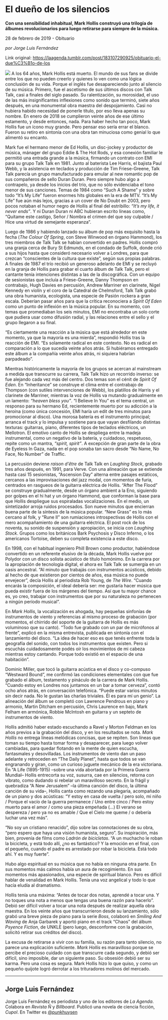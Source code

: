 # El dueño de los silencios

**Con una sensibilidad inhabitual, Mark Hollis construyó una trilogía de álbumes revolucionarios para luego retirarse para siempre de la música.**

28 de febrero de 2019 - Obituario

_por Jorge Luis Fernández_

Link original: https://laagenda.tumblr.com/post/183107290925/obituario-el-due%C3%B1o-de-los

![](https://64.media.tumblr.com/a0441a2f57f6cc3649a3b112a9203fc1/98806077b3b87901-cb/s500x750/4dc53b56dbae7849dca661e9809a1d502f90a885.jpg)
A los 64 años, Mark Hollis está muerto. El mundo de sus fans se divide entre los que no pueden creerlo y quienes lo ven como una lógica conclusión de su vida. Porque el inglés fue desapareciendo junto al silencio de su música. Primero, fue el ascetismo de sus últimos discos con Talk Talk, casi a finales del siglo pasado. Su ralentización, su morosidad, el uso de las más insignificantes inflexiones como sonido que terminó, siete años después, en una monumental obra maestra del despojamiento. Casi no hubiera habido necesidad de ponerle título, por eso lleva apenas su nombre. En enero de 2018 se cumplieron veinte años de ese último estamento, y desde entonces, nada. Para haber hecho tan poco, Mark Hollis fue un ícono muy grande. Pero pensar eso sería errar el blanco. Fueron su retiro en sintonía con una obra tan minuciosa como genial lo que alimentó su encanto.

Mark fue el hermano menor de Ed Hollis, un disc-jockey y productor de música, mánager del grupo Eddie & The Hot Rods, y esa conexión familiar le permitió una entrada grande a la música, firmando un contrato con EMI para su grupo Talk Talk en 1981. Junto al baterista Lee Harris, el bajista Paul Webb, y la asistencia en teclados y producción de Tim Friese-Greene, Talk Talk parecía un grupo manufacturado para emular al new romantic pop de sus compañeros de sello Duran Duran. Pero siempre hubo algo a contrapelo, ya desde los inicios del trío, que no sólo evidenciaba el tono menor de sus canciones. Temas de 1984 como “Such A Shame” y sobre todo “It’s My Life” fueron enormes hits globales en la era de MTV. “It’s My Life” fue aún más lejos, gracias a un cover de No Doubt en 2003, pero pocos notaban el humor negro de Hollis al final del estribillo: *“It’s my life, it never ends”*. Y ni Duran Duran ni ABC hubieran escrito líneas como, “Quítame este castigo, Señor / Nombra el crimen del que soy culpable / Hice una virtud de semejante esperanza”.

Luego de 1986 y habiendo lanzado su álbum de pop más exquisito hasta la fecha (*The Colour Of Spring*, con Steve Winwood en órgano Hammond), los tres miembros de Talk Talk se habían convertido en padres. Hollis compró una granja cerca de Bury St Edmunds, en el condado de Suffolk, donde crió a sus hijos hasta que consideró necesario volver a Londres, para que crezcan “conscientes de la cultura que existe”, según sus propias palabras. A finales de 1987 el trío recibió un generoso adelanto de EMI y se recluyó en la granja de Hollis para grabar el cuarto álbum de Talk Talk, pero el cantante tenía intenciones distintas a las de la discográfica. Con un equipo de sesionistas que incluía a Friese-Greene, Danny Thompson en contrabajo, Hugh Davies en percusión, Andrew Marriner en clarinete, Nigel Kennedy en violín y el coro de la Catedral de Chelmsford, Talk Talk grabó una obra humanista, ecologista, una especie de Pasión rockera a gran escala. Deberían pasar años para que la crítica reconociera a *Spirit Of Eden* como un punto de inflexión en la música popular. En su momento, con temas que promediaban los seis minutos, EMI no encontraba un solo corte que pudiera usar como difusión radial, y las relaciones entre el sello y el grupo llegaron a su final. 

“Es ciertamente una reacción a la música que está alrededor en este momento, ya que la mayoría es una mierda”, respondió Hollis tras la reacción de EMI. “Es solamente radical en este contexto. No es radical en comparación a lo que sucedía veinte años atrás. Si hubiéramos entregado este álbum a la compañía veinte años atrás, ni siquiera habrían parpadeado”.

Mientras históricamente la mayoría de los grupos se acercan al mainstream a medida que transcurre su carrera, Talk Talk hizo un recorrido inverso: se fue alejando cada vez más del centro. Dos temas son el cénit de *Spirit Of Eden*. En “Inheritance” se construye el clima entre el contrabajo de Thompson (con sutiles intervenciones de Webb), los platillos de Harris y el clarinete de Marriner, mientras la voz de Hollis va mutando gradualmente en un lamento: *“heaven bless you”*. “I Believe In You” es el tema central, un responso para su hermano Ed, recientemente muerto por su adicción a la heroína (como única concesión, EMI haría un edit de tres minutos para promocionar al disco). Una morosa batería es el instrumento principal; arranca el track y lo impulsa y sostiene para que vayan desfilando distintas texturas: guitarras, piano, diferentes tipos de teclados eléctricos, un Mellotron. El emotivo canto de Hollis se despliega entre la madeja instrumental, como un negativo de la batería, y cuidadoso, respetuoso, repite como un mantra, *“spirit, spirit”*. A excepción de gran parte de la obra de Eyeless In Gaza, nada en el pop sonaba tan sacro desde “No Name, No Face, No Number” de Traffic.

La percusión deviene *raison d'être* de Talk Talk en *Laughing Stock*, grabado tres años después, en 1991, para Verve. Con una alineación que se extiende hasta casi 15 sesionistas, “Ascension Day” alterna entre pasajes estáticos, cercanos a las improvisaciones del jazz modal, con momentos de furia, centrados en rasgueos de la guitarra eléctrica de Hollis. “After The Flood” se construye gradualmente, desde un órgano ambient a la Eno, siguiendo por golpes en el hi hat y un órgano Hammond, que conforman la base para que Hollis despliegue sus espiraladas vocalizaciones. En el medio, un sintetizador arroja ruidos procesados. Son nueve minutos que encierran buena parte de la síntesis de la música popular. “New Grass” es lo más cercano al folk, y “Rune II” son rumiaciones introspectivas de Hollis con el mero acompañamiento de una guitarra eléctrica. El post rock de los noventa, su sonido de suspensión y apropiación, se inicia con *Laughing Stock*. Grupos como los británicos Bark Psychosis y Disco Inferno, o los americanos Tortoise, deben su completa existencia a este disco.

En 1998, con el habitual ingeniero Phill Brown como productor, habiéndose convertido en un referente elusivo de la década, Mark Hollis vuelve por Polydor con un disco solista acústico de título homónimo. En la carrera por la apropiación de tecnología digital, el ahora ex Talk Talk se sumergía en un oasis ancestral. “Al minuto que trabajás con instrumentos acústicos, debido al hecho de que existieron por cientos de años, esa música no puede envejecer”, decía Hollis al periodista Rob Young, de *The Wire*. “Cuando encarás la composición, el ideal debería ser: me gustaría hacer música que pueda existir fuera de los márgenes del tiempo. Así que tu mayor chance es, yo creo, trabajar con instrumentos que por su naturaleza no pertenecen a ningún período musical”.

En *Mark Hollis*, la vocalización es ahogada, hay pequeñas sinfonías de instrumentos de viento y referencias al mismo proceso de grabación (por momentos, el chirrido del soporte de la guitarra de Hollis es más voluminoso que su canto). “Todo fue grabado con un par de micrófonos al frente”, explicó en la misma entrevista, publicada en sintonía con el lanzamiento del disco. “La idea de hacer eso es que tenés enfrente toda la geografía del sonido, con todos los instrumentos que existen. Pero si escuchás cuidadosamente podés oír los movimientos de mi cabeza mientras estoy cantando. Porque todo existió en el espacio de una habitación”.

Dominic Miller, que tocó la guitarra acústica en el disco y co-compuso “Westward Bound”, me confirmó las condiciones elementales con que fue grabado el álbum, testamento y pináculo de la carrera de Mark Hollis. “Cuando estoy en Londres nos juntamos en un bar a tomar cerveza”, contó ocho años atrás, en conversación telefónica. “Puede estar varios minutos sin decir nada. No le gustan las charlas triviales. Él es para mí un genio”. La alineación del álbum se completó con Lawrence Pendrous en piano y armonio, Martin Ditcham en percusión, Chris Laurence en bajo, Mark Felham en armónica, Robbie McIntosh en guitarra y un septeto de instrumentos de viento. 

Hollis admitió haber estado escuchando a Ravel y Morton Feldman en los años previos a la grabación del disco, y en los resultados se nota. *Mark Hollis* no entrega líneas melódicas concisas, que se repiten. Son líneas que toman su tiempo hasta tomar forma y desaparecer, para luego volver cambiadas, para quedar flotando en la mente de quien escucha, fantasmales y desovilladas. Los instrumentos de viento dan un paso adelante y retroceden en “The Daily Planet”, hasta que todos se van engranando y giran, como un curioso juguete mecánico de la era victoriana. En “A Life (1895-1915) –sobre una vida abortada por la Primera Guerra Mundial– Hollis entrecorta su voz, susurra, cae en silencios, retorna con vibrato, como dudando si rebelar un maravilloso secreto. En la frágil y quebradiza “A New Jerusalem” –la última canción del disco, la última canción de su vida–, Hollis canta como rezando una plegaria, acompañado de un piano y dos acústicas: “Y estoy en casa de vuelta / pero solo, mi niño / Porque el vacío de la guerra permanece / Uno entre cinco / Pero estoy muerto para el amor / como una pieza empeñada (…) El verano se despereza / pero ya no es amable / Que el Cielo me queme / o debería luchar una vez más”. 

“No soy un cristiano renacido”, dijo sobre las connotaciones de su obra, “pero espero que haya una visión humanista, seguro”. Su inspiración, más bien, provenía de films como *Ladrón de bicicletas*. “A un muchacho le roban la bicicleta, y está todo allí, ¿no es fantástico? Y la emoción en el final, con el pequeño, cuando el padre es arrestado por robar la bicicleta. Está todo ahí. Y es muy fuerte”.

Hubo algo espiritual en su música que no había en ninguna otra parte. En sus momentos más calmos había un aura de recogimiento. En sus momentos más apasionados, una especie de spiritual blanco. Pero es difícil hablar de venalidad en Mark Hollis. Tenía una voz angelical y todo lo que hacía eludía al dramatismo. 

Hollis tenía una máxima: “Antes de tocar dos notas, aprendé a tocar una. Y no toques una nota a menos que tengas una buena razón para hacerlo”. Debió ser difícil volver a tocar una nota después de realizar aquella obra maestra. En los veinte años que transcurrieron desde su lanzamiento, sólo grabó una breve pieza de piano para la serie *Boss*, colaboró en *Smiling And Waving* de Anja Garbarek y aportó piano en el track “Chaos” del álbum *Psyence Fiction*, de UNKLE (pero luego, desconforme con la grabación, solicitó retirar sus créditos del disco).

La excusa de retirarse a vivir con su familia, su razón para tanto silencio, no parece una explicación suficiente. *Mark Hollis* es maravilloso porque se percibe el precioso cuidado con que transcurre cada segundo, y debió ser difícil, sino imposible, dar un siguiente paso. Su obsesión debió ser su karma. Pero una cosa es segura. Mark Hollis hizo lo que quiso, y como un pequeño quijote logró derrotar a los trituradores molinos del mercado.

  




---

Jorge Luis Fernández
--------------------

 Jorge Luis Fernández es periodista y uno de los editores de *La Agenda*. Colabora en *Revista Ñ* y *Billboard*. Publicó una novela de ciencia ficción, *Cupol*. En Twitter es [@punkhuysen](https://twitter.com/punkhuysen) 


